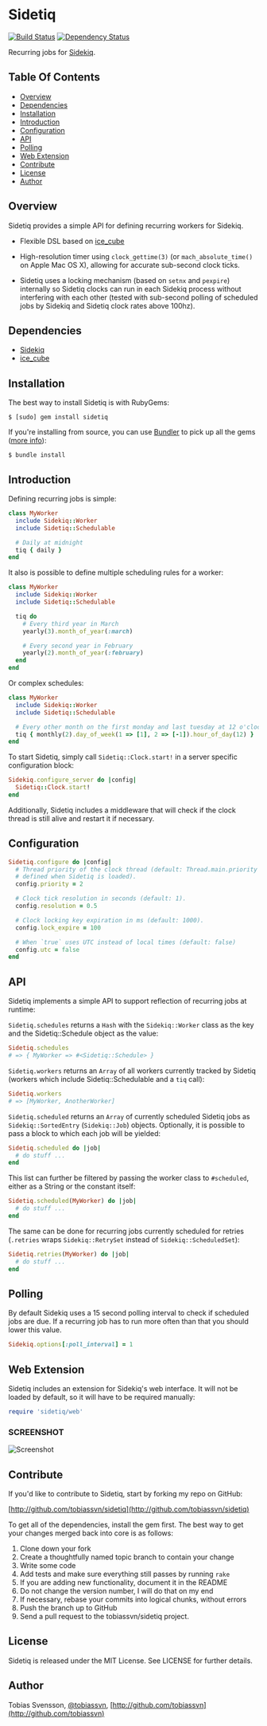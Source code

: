 Sidetiq
=======

[![Build Status](https://travis-ci.org/tobiassvn/sidetiq.png)](https://travis-ci.org/tobiassvn/sidetiq)
[![Dependency Status](https://gemnasium.com/tobiassvn/sidetiq.png)](https://gemnasium.com/tobiassvn/sidetiq)

Recurring jobs for [Sidekiq](http://mperham.github.com/sidekiq/).

Table Of Contents
-----------------

   * [Overview](#section_Overview)
   * [Dependencies](#section_Dependencies)
   * [Installation](#section_Installation)
   * [Introduction](#section_Introduction)
   * [Configuration](#section_Configuration)
   * [API](#section_API)
   * [Polling](#section_Polling)
   * [Web Extension](#section_WebExtension)
   * [Contribute](#section_Contribute)
   * [License](#section_License)
   * [Author](#section_Author)

<a name='section_Overview'></a>
Overview
--------

Sidetiq provides a simple API for defining recurring workers for Sidekiq.

- Flexible DSL based on [ice_cube](http://seejohnrun.github.com/ice_cube/)

- High-resolution timer using `clock_gettime(3)` (or `mach_absolute_time()` on
  Apple Mac OS X), allowing for accurate sub-second clock ticks.

- Sidetiq uses a locking mechanism (based on `setnx` and `pexpire`) internally
  so Sidetiq clocks can run in each Sidekiq process without interfering with
  each other (tested with sub-second polling of scheduled jobs by Sidekiq and
  Sidetiq clock rates above 100hz).

<a name='section_Dependencies'></a>
Dependencies
------------

- [Sidekiq](http://mperham.github.com/sidekiq/)
- [ice_cube](http://seejohnrun.github.com/ice_cube/)

<a name='section_Installation'></a>
Installation
------------

The best way to install Sidetiq is with RubyGems:

    $ [sudo] gem install sidetiq

If you're installing from source, you can use [Bundler](http://gembundler.com/)
to pick up all the gems ([more info](http://gembundler.com/bundle_install.html)):

    $ bundle install

<a name='section_Introduction'></a>
Introduction
------------

Defining recurring jobs is simple:

```ruby
class MyWorker
  include Sidekiq::Worker
  include Sidetiq::Schedulable

  # Daily at midnight
  tiq { daily }
end
```

It also is possible to define multiple scheduling rules for a worker:

```ruby
class MyWorker
  include Sidekiq::Worker
  include Sidetiq::Schedulable

  tiq do
    # Every third year in March
    yearly(3).month_of_year(:march)

    # Every second year in February
    yearly(2).month_of_year(:february)
  end
end
```

Or complex schedules:

```ruby
class MyWorker
  include Sidekiq::Worker
  include Sidetiq::Schedulable

  # Every other month on the first monday and last tuesday at 12 o'clock.
  tiq { monthly(2).day_of_week(1 => [1], 2 => [-1]).hour_of_day(12) }
end
```

To start Sidetiq, simply call `Sidetiq::Clock.start!` in a server specific
configuration block:

```ruby
Sidekiq.configure_server do |config|
  Sidetiq::Clock.start!
end
```

Additionally, Sidetiq includes a middleware that will check if the clock
thread is still alive and restart it if necessary.

<a name='section_Configuration'></a>
Configuration
-------------

```ruby
Sidetiq.configure do |config|
  # Thread priority of the clock thread (default: Thread.main.priority as
  # defined when Sidetiq is loaded).
  config.priority = 2

  # Clock tick resolution in seconds (default: 1).
  config.resolution = 0.5

  # Clock locking key expiration in ms (default: 1000).
  config.lock_expire = 100

  # When `true` uses UTC instead of local times (default: false)
  config.utc = false
end
```

<a name='section_API'></a>
API
---

Sidetiq implements a simple API to support reflection of recurring jobs at
runtime:

`Sidetiq.schedules` returns a `Hash` with the `Sidekiq::Worker` class as the
key and the Sidetiq::Schedule object as the value:

```ruby
Sidetiq.schedules
# => { MyWorker => #<Sidetiq::Schedule> }
```

`Sidetiq.workers` returns an `Array` of all workers currently tracked by
Sidetiq (workers which include Sidetiq::Schedulable and a `tiq` call):

```ruby
Sidetiq.workers
# => [MyWorker, AnotherWorker]
```

`Sidetiq.scheduled` returns an `Array` of currently scheduled Sidetiq jobs
as `Sidekiq::SortedEntry` (`Sidekiq::Job`) objects. Optionally, it is
possible to pass a block to which each job will be yielded:

```ruby
Sidetiq.scheduled do |job|
  # do stuff ...
end
```

This list can further be filtered by passing the worker class to `#scheduled`,
either as a String or the constant itself:

```ruby
Sidetiq.scheduled(MyWorker) do |job|
  # do stuff ...
end
```

The same can be done for recurring jobs currently scheduled for retries
(`.retries` wraps `Sidekiq::RetrySet` instead of `Sidekiq::ScheduledSet`):

```ruby
Sidetiq.retries(MyWorker) do |job|
  # do stuff ...
end
```

<a name='section_Polling'></a>
Polling
-------

By default Sidekiq uses a 15 second polling interval to check if scheduled
jobs are due. If a recurring job has to run more often than that you should
lower this value.

```ruby
Sidekiq.options[:poll_interval] = 1
```

<a name='section_Web_Extension'></a>
Web Extension
-------------

Sidetiq includes an extension for Sidekiq's web interface. It will not be
loaded by default, so it will have to be required manually:

```ruby
require 'sidetiq/web'
```

### SCREENSHOT

![Screenshot](http://f.cl.ly/items/1P2u1v091F3V1n381g2I/Screen%20Shot%202013-02-01%20at%2012.16.17.png)

<a name='section_Contribute'></a>
Contribute
----------

If you'd like to contribute to Sidetiq, start by forking my repo on GitHub:

[http://github.com/tobiassvn/sidetiq](http://github.com/tobiassvn/sidetiq)

To get all of the dependencies, install the gem first. The best way to get
your changes merged back into core is as follows:

1. Clone down your fork
1. Create a thoughtfully named topic branch to contain your change
1. Write some code
1. Add tests and make sure everything still passes by running `rake`
1. If you are adding new functionality, document it in the README
1. Do not change the version number, I will do that on my end
1. If necessary, rebase your commits into logical chunks, without errors
1. Push the branch up to GitHub
1. Send a pull request to the tobiassvn/sidetiq project.

<a name='section_License'></a>
License
-------

Sidetiq is released under the MIT License. See LICENSE for further details.

<a name='section_Author'></a>
Author
------

Tobias Svensson, [@tobiassvn](https://twitter.com/tobiassvn), [http://github.com/tobiassvn](http://github.com/tobiassvn)

